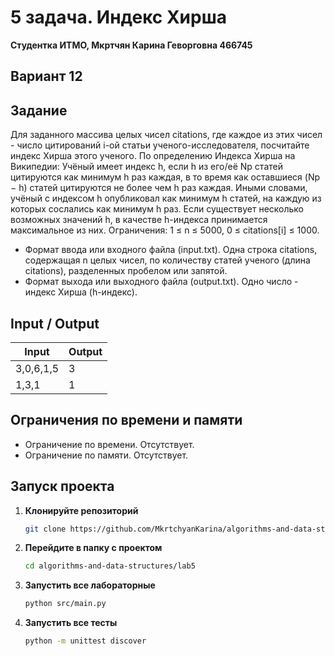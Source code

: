 # 5 задача. Индекс Хирша
**Студентка ИТМО,  Мкртчян Карина Геворговна  466745**  

## Вариант 12

## Задание 
Для заданного массива целых чисел citations, где каждое из этих чисел - число
цитирований i-ой статьи ученого-исследователя, посчитайте индекс Хирша этого
ученого.
По определению Индекса Хирша на Википедии: Учёный имеет индекс h, если
h из его/её Np статей цитируются как минимум h раз каждая, в то время как оставшиеся (Np − h) 
статей цитируются не более чем h раз каждая. Иными словами,
учёный с индексом h опубликовал как минимум h статей, на каждую из которых
сослались как минимум h раз.
Если существует несколько возможных значений h, в качестве h-индекса принимается максимальное из них.
Ограничения: 1 ≤ n ≤ 5000, 0 ≤ citations[i] ≤ 1000.
- Формат ввода или входного файла (input.txt). Одна строка citations,
содержащая n целых чисел, по количеству статей ученого (длина citations),
разделенных пробелом или запятой.
- Формат выхода или выходного файла (output.txt). Одно число - индекс
Хирша (h-индекс).
  
## Input / Output 

| Input        | Output |
|--------------|--------|
| 3,0,6,1,5    | 3      |
| 1,3,1        | 1      |


## Ограничения по времени и памяти

- Ограничение по времени. Отсутствует.
- Ограничение по памяти. Отсутствует.


## Запуск проекта
1. **Клонируйте репозиторий**
   ```bash
   git clone https://github.com/MkrtchyanKarina/algorithms-and-data-structures.git
   ```
2. **Перейдите в папку с проектом**
   ```bash
   cd algorithms-and-data-structures/lab5
   ```
3. **Запустить все лабораторные**
    ```bash
   python src/main.py
   ```
4. **Запустить все тесты**
    ```bash
   python -m unittest discover
   ```